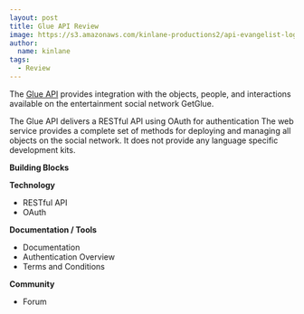 ```yaml
---
layout: post
title: Glue API Review
image: https://s3.amazonaws.com/kinlane-productions2/api-evangelist-logos/api-evangelist-butterfly-vertical.png
author:
  name: kinlane
tags:
  - Review
---
```

The [Glue API](http://getglue.com/api) provides integration with the objects, people, and interactions available on the entertainment social network GetGlue.

The Glue API delivers a RESTful API using OAuth for authentication The web service provides a complete set of methods for deploying and managing all objects on the social network. It does not provide any language specific development kits.

**Building Blocks**

**Technology**

*   RESTful API
*   OAuth

**Documentation / Tools**

*   Documentation
*   Authentication Overview
*   Terms and Conditions

**Community**

*   Forum